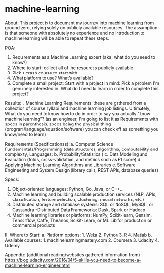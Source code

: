 # machine-learning

About: This project is to document my journey into machine learning from ground zero, relying solely on publicly available resources. The assumption is that someone with absolutely no experience and no introduction to machine learning will be able to repeat these steps. 

POA:
1. Requirements as a Machine Learning expert (aka, what do you need to know?)
2. Where to start: collect all of the resources publicly available
3. Pick a crash course to start with
4. What platform to use? What's available?
5. Complete a small project: Start with a project in mind: Pick a problem I'm genuinely interested in. What do I need to learn in order to complete this project?

Results:
I. Machine Learning Requirements: these are gathered from a collection of course syllabi and machine learning job listings. Ultimately, What do you need to know how to do in order to say you actually "know machine learning"? (as an engineer, I'm going to list it as Requirements with specs in parenthesis, specs being the physical thing (program/language/equation/software) you can check off as something you know/need to learn)

  Requirements (Specificationss):
a. Computer Science Fundamentals/Programming (data structures, algorithms, computability and complexity, Languages:
b. Probability/Statistics (
c. Data Modeling and Evaluation (folds, cross-validation, and metrics such as F1 score)
d. Applying Machine Learning Algorithms and Libraries
e. Software Engineering and System Design (library calls, REST APIs, database queries)

Specs:
1. Object-oriented languages: Python, Go, Java, or C++...
2. Machine learning and building scalable production services (NLP, APIs, classification, feature selection, clustering, neural networks, etc.)
3. Distributed storage and database systems: SQL or NoSQL, MySQL, or Cassandra
  -Distributed Data Frameworks: Dask, Spark or Hadoop
4. Machine learning libraries or platforms: NumPy, Scikit-learn, Gensim, Tensorflow, Caffe, Theanos, Scikit-Learn, or ML Lib for production or commercial products

  II. Where to Start:
  a. Platform options:
    1. Weka
    2. Python
    3. R
    4. Matlab
  b. Available courses:
    1. machinelearningmastery.com
    2. Coursera
    3. Udacity
    4. Udemy
    
Appendix: (additional reading/websites gathered information from)
-https://blog.udacity.com/2016/04/5-skills-you-need-to-become-a-machine-learning-engineer.html
